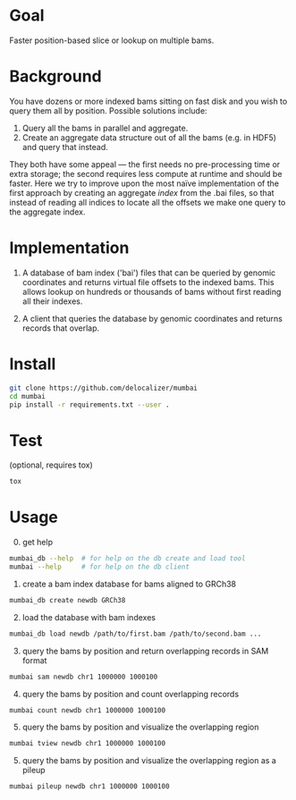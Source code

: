# Goal

Faster position-based slice or lookup on multiple bams.

# Background

You have dozens or more indexed bams sitting on fast disk and you wish
to query them all by position. Possible solutions include:

1. Query all the bams in parallel and aggregate.
2. Create an aggregate data structure out of all the bams (e.g. in HDF5) and
   query that instead.

They both have some appeal — the first needs no pre-processing time or extra
storage; the second requires less compute at runtime and should be faster. Here
we try to improve upon the most naïve implementation of the first approach by
creating an aggregate _index_ from the .bai files, so that instead of reading
all indices to locate all the offsets we make one query to the aggregate index.

# Implementation

1. A database of bam index ('bai') files that can be queried by genomic coordinates
   and returns virtual file offsets to the indexed bams. This allows lookup on hundreds
   or thousands of bams without first reading all their indexes. 

2. A client that queries the database by genomic coordinates and returns records
   that overlap.

# Install

```bash
git clone https://github.com/delocalizer/mumbai
cd mumbai
pip install -r requirements.txt --user .
```

# Test
(optional, requires tox)
```bash
tox
```

# Usage

0. get help

```bash
mumbai_db --help  # for help on the db create and load tool
mumbai --help     # for help on the db client
```

1. create a bam index database for bams aligned to GRCh38

```bash
mumbai_db create newdb GRCh38
```

2. load the database with bam indexes

```bash
mumbai_db load newdb /path/to/first.bam /path/to/second.bam ...
```

3. query the bams by position and return overlapping records in SAM format

```bash
mumbai sam newdb chr1 1000000 1000100
```

4. query the bams by position and count overlapping records

```bash
mumbai count newdb chr1 1000000 1000100
```

5. query the bams by position and visualize the overlapping region

```bash
mumbai tview newdb chr1 1000000 1000100
```

5. query the bams by position and visualize the overlapping region as a pileup

```bash
mumbai pileup newdb chr1 1000000 1000100
```

